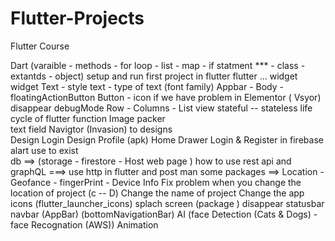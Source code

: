 # Flutter-Projects

Flutter Course

Dart (varaible - methods - for loop - list - map - if statment *** - class - extantds - object)
setup and run first project in flutter 
flutter ... widget widget 
Text  - style text  - type of text (font family)
Appbar  -  Body  -  floatingActionButton
Button  -  icon
if we have problem in Elementor  ( Vsyor)
disappear debugMode
Row  - Columns  - List view 
stateful -- stateless     life cycle of flutter 
function 
Image packer  
text field 
Navigtor
(Invasion)  to designs  
Design Login
Design Profile
(apk)
Home Drawer
Login & Register in firebase
alart   use to exist  
db ==> (storage - firestore - Host web page )
how to use rest api and graphQL ===> use http in flutter and post man 
some packages ==> Location - Geofance - fingerPrint - Device Info
Fix problem when you change the location of project  (c  -- D)
Change the name of project 
Change the app icons (flutter_launcher_icons)
splach screen
(package )
disappear statusbar
navbar (AppBar) (bottomNavigationBar)
AI (face Detection (Cats & Dogs) - face Recognation (AWS)) 
Animation 
